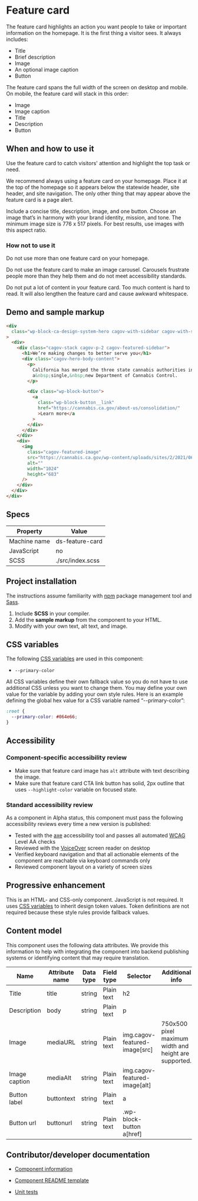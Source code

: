 # Feature card

The feature card highlights an action you want people to take or important information on the homepage. It is the first thing a visitor sees. It always includes:

- Title
- Brief description
- Image
- An optional image caption
- Button

The feature card spans the full width of the screen on desktop and mobile. On mobile, the feature card will stack in this order:

- Image
- Image caption
- Title
- Description
- Button

## When and how to use it

Use the feature card to catch visitors' attention and highlight the top task or need.

We recommend always using a feature card on your homepage. Place it at the top of the homepage so it appears below the statewide header, site header, and site navigation. The only other thing that may appear above the feature card is a page alert.

Include a concise title, description, image, and one button. Choose an image that’s in harmony with your brand identity, mission, and tone. The minimum image size is 776 x 517 pixels. For best results, use images with this aspect ratio.

### How not to use it

Do not use more than one feature card on your homepage.

Do not use the feature card to make an image carousel. Carousels frustrate people more than they help them and do not meet accessibility standards.

Do not put a lot of content in your feature card. Too much content is hard to read. It will also lengthen the feature card and cause awkward whitespace.

## Demo and sample markup

<html-preview>

```html preview
<div
  class="wp-block-ca-design-system-hero cagov-with-sidebar cagov-with-sidebar-left cagov-featured-section cagov-bkgrd-gry cagov-block wp-block-cagov-hero"
>
  <div>
    <div class="cagov-stack cagov-p-2 cagov-featured-sidebar">
      <h1>We’re making changes to better serve you</h1>
      <div class="cagov-hero-body-content">
        <p>
          California has merged the three state cannabis authorities into
          a&nbsp;single,&nbsp;new Department of Cannabis Control.
        </p>

        <div class="wp-block-button">
          <a
            class="wp-block-button__link"
            href="https://cannabis.ca.gov/about-us/consolidation/"
            >Learn more</a
          >
        </div>
      </div>
    </div>
    <div>
      <img
        class="cagov-featured-image"
        src="https://cannabis.ca.gov/wp-content/uploads/sites/2/2021/06/cannabis-buds-hero-1024x683.jpg"
        alt=""
        width="1024"
        height="683"
      />
    </div>
  </div>
</div>
```

</html-preview>

## Specs

| Property     | Value            |
| ------------ | ---------------- |
| Machine name | ds-feature-card  |
| JavaScript   | no               |
| SCSS         | ./src/index.scss |

## Project installation

The instructions assume familiarity with [npm](https://npmjs.com) package management tool and [Sass](https://sass-lang.com/).

1. Include **SCSS** in your compiler.
2. Add the **sample markup** from the component to your HTML.
3. Modify with your own text, alt text, and image.

## CSS variables

The following [CSS variables](https://developer.mozilla.org/en-US/docs/Web/CSS/Using_CSS_custom_properties) are used in this component:

- `--primary-color`

All CSS variables define their own fallback value so you do not have to use additional CSS unless you want to change them. You may define your own value for the variable by adding your own style rules. Here is an example defining the global hex value for a CSS variable named “--primary-color”:

```css
:root {
  --primary-color: #064e66;
}
```

## Accessibility

### Component-specific accessibility review

- Make sure that feature card image has `alt` attribute with text describing the image.
- Make sure that feature card CTA link button has solid, 2px outline that uses `--highlight-color` variable on focused state.

### Standard accessibility review

As a component in Alpha status, this component must pass the following accessibility reviews every time a new version is published:

- Tested with the [axe](https://www.deque.com/axe/) accessibility tool and passes all automated [WCAG](https://www.w3.org/TR/WCAG21/) Level AA checks
- Reviewed with the [VoiceOver](https://www.apple.com/voiceover/info/guide/_1121.html) screen reader on desktop
- Verified keyboard navigation and that all actionable elements of the component are reachable via keyboard commands only
- Reviewed component layout on a variety of screen sizes

## Progressive enhancement

This is an HTML- and CSS-only component. JavaScript is not required. It uses [CSS variables](<https://developer.mozilla.org/en-US/docs/Web/CSS/var()#syntax>) to inherit design token values. Token definitions are not required because these style rules provide fallback values.

## Content model

This component uses the following data attributes. We provide this information to help with integrating the component into backend publishing systems or identifying content that may require translation.

| Name          | Attribute name | Data type | Field type | Selector                      | Additional info                                       |
| ------------- | -------------- | --------- | ---------- | ----------------------------- | ----------------------------------------------------- |
| Title         | title          | string    | Plain text | h2                            |                                                       |
| Description   | body           | string    | Plain text | p                             |                                                       |
| Image         | mediaURL       | string    | Plain text | img.cagov-featured-image[src] | 750x500 pixel maximum width and height are supported. |
| Image caption | mediaAlt       | string    | Plain text | img.cagov-featured-image[alt] |                                                       |
| Button label  | buttontext     | string    | Plain text | a                             |                                                       |
| Button url    | buttonurl      | string    | Plain text | .wp-block-button a[href]      |                                                       |

## Contributor/developer documentation

- [Component information](https://github.com/cagov/design-system/blob/main/components/README.md)

- [Component README template](https://www.notion.so/odi-engineering/Component-documentation-template-2da3975cc0954174ace43004d151451c)

- [Unit tests](https://github.com/cagov/design-system/blob/main/components/UNIT-TESTS.md)
